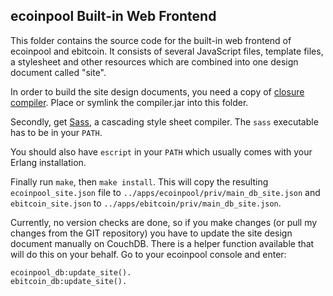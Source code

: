 
## ecoinpool Built-in Web Frontend ##

This folder contains the source code for the built-in web frontend of ecoinpool
and ebitcoin. It consists of several JavaScript files, template files, a
stylesheet and other resources which are combined into one design document
called "site".

In order to build the site design documents, you need a copy of
[closure compiler](http://code.google.com/intl/de-DE/closure/compiler/). Place
or symlink the compiler.jar into this folder.

Secondly, get [Sass](http://sass-lang.com/), a cascading style sheet compiler.
The `sass` executable has to be in your `PATH`.

You should also have `escript` in your `PATH` which usually comes with your
Erlang installation.

Finally run `make`, then `make install`. This will copy the resulting
`ecoinpool_site.json` file to `../apps/ecoinpool/priv/main_db_site.json` and
`ebitcoin_site.json` to `../apps/ebitcoin/priv/main_db_site.json`.

Currently, no version checks are done, so if you make changes (or pull my
changes from the GIT repository) you have to update the site design document
manually on CouchDB. There is a helper function available that will do this on
your behalf. Go to your ecoinpool console and enter:

    ecoinpool_db:update_site().
    ebitcoin_db:update_site().
